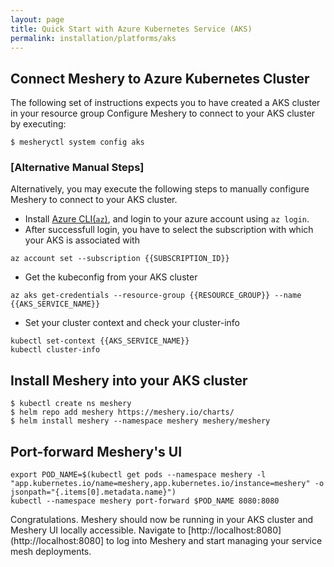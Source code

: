 ```yaml
---
layout: page
title: Quick Start with Azure Kubernetes Service (AKS)
permalink: installation/platforms/aks
---
```


## Connect Meshery to Azure Kubernetes Cluster

The following set of instructions expects you to have created a AKS cluster in your resource group Configure Meshery to connect to your AKS cluster by executing:

```
$ mesheryctl system config aks
```

### [Alternative Manual Steps]

Alternatively, you may execute the following steps to manually configure Meshery to connect to your AKS cluster.

- Install [Azure CLI(`az`)](https://docs.microsoft.com/en-us/cli/azure/install-azure-cli), and login
to your azure account using `az login`.
- After successfull login, you have to select the subscription with which your AKS is associated with
```shell script
az account set --subscription {{SUBSCRIPTION_ID}}
```
- Get the kubeconfig from your AKS cluster
```shell script
az aks get-credentials --resource-group {{RESOURCE_GROUP}} --name {{AKS_SERVICE_NAME}}
```
- Set your cluster context and check your cluster-info
```shell script
kubectl set-context {{AKS_SERVICE_NAME}}
kubectl cluster-info
```

## Install Meshery into your AKS cluster 

```shell script
$ kubectl create ns meshery
$ helm repo add meshery https://meshery.io/charts/
$ helm install meshery --namespace meshery meshery/meshery
```

## Port-forward Meshery's UI

```shell script
export POD_NAME=$(kubectl get pods --namespace meshery -l "app.kubernetes.io/name=meshery,app.kubernetes.io/instance=meshery" -o jsonpath="{.items[0].metadata.name}")
kubectl --namespace meshery port-forward $POD_NAME 8080:8080
```

Congratulations. Meshery should now be running in your AKS cluster and Meshery UI locally accessible. Navigate to [http://localhost:8080](http://localhost:8080] to log into Meshery and start managing your service mesh deployments.